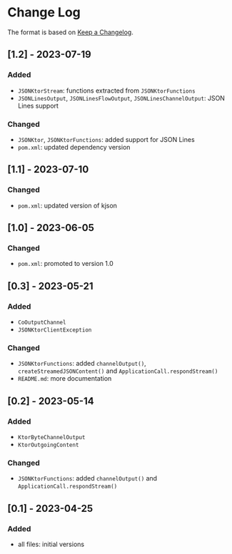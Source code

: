 # Change Log

The format is based on [Keep a Changelog](http://keepachangelog.com/).

## [1.2] - 2023-07-19
### Added
- `JSONKtorStream`: functions extracted from `JSONKtorFunctions`
- `JSONLinesOutput`, `JSONLinesFlowOutput`, `JSONLinesChannelOutput`: JSON Lines support
### Changed
- `JSONKtor`, `JSONKtorFunctions`: added support for JSON Lines
- `pom.xml`: updated dependency version

## [1.1] - 2023-07-10
### Changed
- `pom.xml`: updated version of kjson

## [1.0] - 2023-06-05
### Changed
- `pom.xml`: promoted to version 1.0

## [0.3] - 2023-05-21
### Added
- `CoOutputChannel`
- `JSONKtorClientException`
### Changed
- `JSONKtorFunctions`: added `channelOutput()`, `createStreamedJSONContent()` and `ApplicationCall.respondStream()`
- `README.md`: more documentation

## [0.2] - 2023-05-14
### Added
- `KtorByteChannelOutput`
- `KtorOutgoingContent`
### Changed
- `JSONKtorFunctions`: added `channelOutput()` and `ApplicationCall.respondStream()`

## [0.1] - 2023-04-25
### Added
- all files: initial versions

